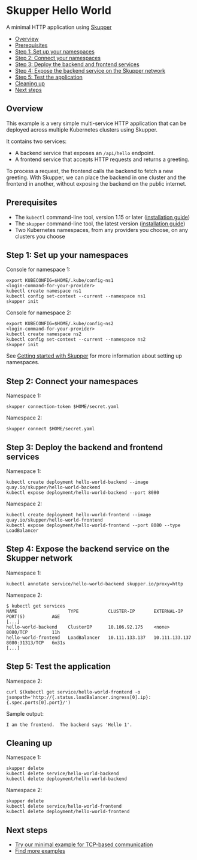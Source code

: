 # Skupper Hello World

<!-- [![Build Status](https://travis-ci.org/skupperproject/skupper-example-xxx.svg?branch=master)](https://travis-ci.org/skupperproject/skupper-example-xxx) -->

A minimal HTTP application using [Skupper](https://skupper.io/)

* [Overview](#overview)
* [Prerequisites](#prerequisites)
* [Step 1: Set up your namespaces](#step-1-set-up-your-namespaces)
* [Step 2: Connect your namespaces](#step-2-connect-your-namespaces)
* [Step 3: Deploy the backend and frontend services](#step-3-deploy-the-backend-and-frontend-services)
* [Step 4: Expose the backend service on the Skupper network](#step-4-expose-the-backend-service-on-the-skupper-network)
* [Step 5: Test the application](#step-5-test-the-application)
* [Cleaning up](#cleaning-up)
* [Next steps](#next-steps)

## Overview

This example is a very simple multi-service HTTP application that can
be deployed across multiple Kubernetes clusters using Skupper.

It contains two services:

* A backend service that exposes an `/api/hello` endpoint.
* A frontend service that accepts HTTP requests and returns a
  greeting.

To process a request, the frontend calls the backend to fetch a new
greeting.  With Skupper, we can place the backend in one cluster and
the frontend in another, without exposing the backend on the public
internet.

## Prerequisites

* The `kubectl` command-line tool, version 1.15 or later ([installation guide](https://kubernetes.io/docs/tasks/tools/install-kubectl/))
* The `skupper` command-line tool, the latest version ([installation guide](file:///home/jross/code/skupper-website/output/start/index.html#step-1-install-the-skupper-command-line-tool-in-your-environment))
* Two Kubernetes namespaces, from any providers you choose, on any clusters you choose

## Step 1: Set up your namespaces

Console for namespace 1:

    export KUBECONFIG=$HOME/.kube/config-ns1
    <login-command-for-your-provider>
    kubectl create namespace ns1
    kubectl config set-context --current --namespace ns1
    skupper init

Console for namespace 2:

    export KUBECONFIG=$HOME/.kube/config-ns2
    <login-command-for-your-provider>
    kubectl create namespace ns2
    kubectl config set-context --current --namespace ns2
    skupper init

See [Getting started with Skupper](https://skupper.io/start/) for more
information about setting up namespaces.

## Step 2: Connect your namespaces

Namespace 1:

    skupper connection-token $HOME/secret.yaml

Namespace 2:

    skupper connect $HOME/secret.yaml

## Step 3: Deploy the backend and frontend services

Namespace 1:

    kubectl create deployment hello-world-backend --image quay.io/skupper/hello-world-backend
    kubectl expose deployment/hello-world-backend --port 8080

Namespace 2:

    kubectl create deployment hello-world-frontend --image quay.io/skupper/hello-world-frontend
    kubectl expose deployment/hello-world-frontend --port 8080 --type LoadBalancer

## Step 4: Expose the backend service on the Skupper network

Namespace 1:

    kubectl annotate service/hello-world-backend skupper.io/proxy=http

Namespace 2:

    $ kubectl get services
    NAME                   TYPE           CLUSTER-IP       EXTERNAL-IP      PORT(S)          AGE
    [...]
    hello-world-backend    ClusterIP      10.106.92.175    <none>           8080/TCP         11h
    hello-world-frontend   LoadBalancer   10.111.133.137   10.111.133.137   8080:31313/TCP   6m31s
    [...]

## Step 5: Test the application

Namespace 2:

    curl $(kubectl get service/hello-world-frontend -o jsonpath='http://{.status.loadBalancer.ingress[0].ip}:{.spec.ports[0].port}/')

Sample output:

    I am the frontend.  The backend says 'Hello 1'.

## Cleaning up

Namespace 1:

    skupper delete
    kubectl delete service/hello-world-backend
    kubectl delete deployment/hello-world-backend

Namespace 2:

    skupper delete
    kubectl delete service/hello-world-frontend
    kubectl delete deployment/hello-world-frontend

## Next steps

 - [Try our minimal example for TCP-based communication](https://github.com/skupperproject/skupper-example-tcp-echo)
 - [Find more examples](https://skupper.io/examples/)
